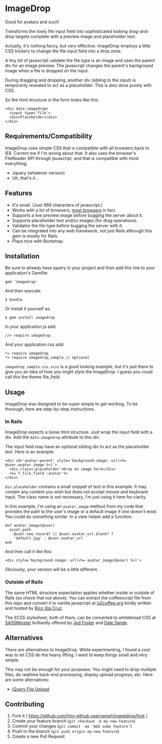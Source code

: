 # ImageDrop

Good for avatars and such!

Transforms the lowly file input field into sophisticated looking drag-and-drop targets complete with a preview image and placeholder text.

Actually, it's nothing fancy, but very effective. ImageDrop employs a little CSS trickery to change the  file input field into a drop zone.

A tiny bit of javascript validate the file type is an image and uses the parent div for an image preview. The javascript changes the parent's background image when a file is dropped on the input.

During dragging and dropping, another div (sibling to the input) is temporarily revealed to act as a placeholder. This is also done purely with CSS.

So the html structure in the form looks like this:

    <div data-imagedrop>
      <input type='file'>
      <div>Placeholder</div>
    </div>

## Requirements/Compatibility

ImageDrop uses simple CSS that is compatible with all browsers back to IE8. Correct me if I'm wrong about that. It also uses the browser's FileReader API through javascript, and that is compatible with most everything.

* Jquery (whatever version)
* Uh, that's it...

## Features
* It's small. (Just 989 characters of javascript.)
* Works with a *lot* of browsers; [most browsers](http://caniuse.com/#search=FileReader) in fact.
* Supports a live preview image before bugging the server about it.
* Supports placeholder text and/or images (for drag operations).
* Validates the file type before bugging the server with it.
* Can be integrated into any web framework, not just Rails although this gem is mostly for Rails.
* Plays nice with Bootstrap.

## Installation

Be sure to already have jquery in your project and then add this line to your application's Gemfile:

    gem 'imagedrop'

And then execute:

    $ bundle

Or install it yourself as:

    $ gem install imagedrop

In your application.js add:

    //= require imagedrop

And your application.css add:

    *= require imagedrop
    *= require imagedrop_sample // optional

`imagedrop_sample.css.scss` is a good looking example, but it's just there to give you an idea of how you might style the ImageDrop. I guess you could call this the theme file_field. 

## Usage

ImageDrop was designed to be super simple to get working. To be thorough, here are step-by-step instructions.

### In Rails

ImageDrop expects a loose html structure. Just wrap the input field with a div. Add the `data-imagedrop` attribute to this div.

The input field may have an optional sibling div to act as the placeholder text. Here is an example:

    <div id='avatar-parent' style='background-image: url(<%= @user.avatar_image %>)'>
      <div class='placeholder'>Drop an image here</div>
      <%= f.file_field :avatar %>
    </div>

`div.placeholder` contains a small snippet of text in this example. It may contain any content you wish but does not accept mouse and keyboard input. The class name is not necessary, I'm just using it here for clarity. 
      
In this example, I'm using an `avatar_image` method from my code that provides the path to the user's image or a default image if one doesn't exist. You could do something similar. In a view helper add a function:

    def avatar_image(@user)
      asset_path
        @user.new_record? || @user.avatar_url.blank? ?
        'default.jpg' : @user.avatar_url
    end

And then call it like this:

    <div style='background-image: url(<%= avatar_image(@user) %>)'>

Obviously, your version will be a little different.

### Outside of Rails

The same HTML structure expectation applies whether inside or outside of Rails (so check that out above). You can extract the coffeescript file from this repo and convert it to vanilla javascript at [js2coffee.org](http://js2coffee.org) kindly written and hosted by [Rico Sta Cruz](http://ricostacruz.com/).

The SCSS stylesheet, both of them, can be converted to whitebread CSS at [SASSMeister](http://sassmeister.com/) brilliantly offered by [Jed Foster](http://jedfoster.com/) and [Dale Sande](http://www.dalesande.com/).

## Alternatives

There are alternatives to ImageDrop. While experimenting, I found a cool way to let CSS do the heavy lifting. I want to keep things small and very simple.

This may not be enough for your purposes. You might need to drop multiple files, do realtime back-end processing, display upload progress, etc. Here are some alternatives:

* [jQuery File Upload](http://blueimp.github.io/jQuery-File-Upload/) 

## Contributing

1. Fork it ( https://github.com/[my-github-username]/imagedrop/fork )
2. Create your feature branch (`git checkout -b my-new-feature`)
3. Commit your changes (`git commit -am 'Add some feature'`)
4. Push to the branch (`git push origin my-new-feature`)
5. Create a new Pull Request
